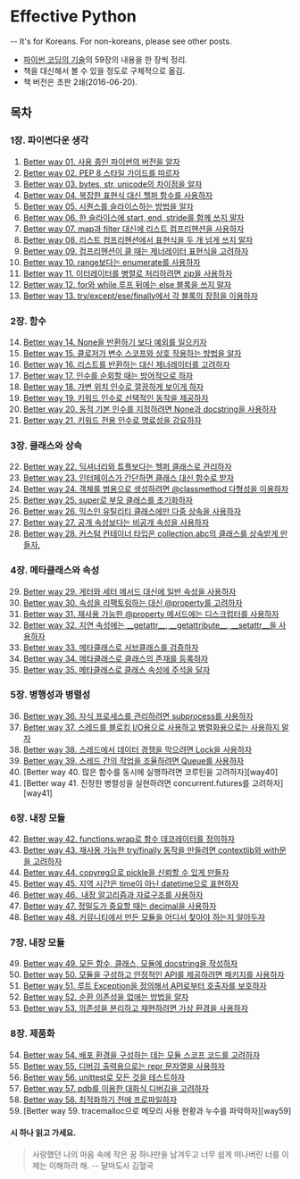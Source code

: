 # __Effective Python__

-- It's for Koreans. For non-koreans, please see other posts.

* [파이썬 코딩의 기술](http://book.naver.com/bookdb/book_detail.nhn?bid=10382589)의 59장의 내용을 한 장씩 정리.
* 책을 대신해서 볼 수 있을 정도로 구체적으로 옮김.
* 책 버전은 초판 2쇄(2016-06-20).

## 목차


### 1장. 파이썬다운 생각

1. [Better way 01. 사용 중인 파이썬의 버전을 알자][way1]
2. [Better way 02. PEP 8 스타일 가이드를 따르자][way2]
3. [Better way 03. bytes, str, unicode의 차이점을 알자][way3]
4. [Better way 04. 복잡한 표현식 대신 헬퍼 함수를 사용하자][way4]
5. [Better way 05. 시퀀스를 슬라이스하는 방법을 알자][way5]
6. [Better way 06. 한 슬라이스에 start, end, stride를 함께 쓰지 말자][way6]
7. [Better way 07. map과 filter 대신에 리스트 컴프리헨션을 사용하자][way7]
8. [Better way 08. 리스트 컴프리헨션에서 표현식을 두 개 넘게 쓰지 말자][way8]
9. [Better way 09. 컴프리헨션이 클 때는 제너레이터 표현식을 고려하자][way9]
10. [Better way 10. range보다는 enumerate를 사용하자][way10]
11. [Better way 11. 이터레이터를 병렬로 처리하려면 zip을 사용하자][way11]
12. [Better way 12. for와 while 루프 뒤에는 else 블록을 쓰지 말자][way12]
13. [Better way 13. try/except/ese/finally에서 각 블록의 장점을 이용하자][way13]


### 2장. 함수

14. [Better way 14. None을 반환하기 보다 예외를 일으키자][way14]
15. [Better way 15. 클로저가 변수 스코프와 상호 작용하는 방법을 알자][way15]
16. [Better way 16. 리스트를 반환하는 대신 제너레이터를 고려하자][way16]
17. [Better way 17. 인수를 순회할 때는 방어적으로 하자][way17]
18. [Better way 18. 가변 위치 인수로 깔끔하게 보이게 하자][way18]
19. [Better way 19. 키워드 인수로 선택적인 동작을 제공하자][way19]
20. [Better way 20. 동적 기본 인수를 지정하려면 None과 docstring을 사용하자][way20]
21. [Better way 21. 키워드 전용 인수로 명료성을 강요하자][way21]


### 3장. 클래스와 상속

22. [Better way 22. 딕셔너리와 튜플보다는 헬퍼 클래스로 관리하자][way22]
23. [Better way 23. 인터페이스가 간단하면 클래스 대신 함수로 받자][way23]
24. [Better way 24. 객체를 범용으로 생성하려면 @classmethod 다형성을 이용하자][way24]
25. [Better way 25. super로 부모 클래스를 초기화하자][way25]
26. [Better way 26. 믹스인 유틸리티 클래스에만 다중 상속을 사용하자][way26]
27. [Better way 27. 공개 속성보다는 비공개 속성을 사용하자][way27]
28. [Better way 28. 커스텀 컨테이너 타입은 collection.abc의 클래스를 상속받게 만들자.][way28]


### 4장. 메타클래스와 속성

29. [Better way 29.  게터와 세터 메서드 대신에 일반 속성을 사용하자][way29]
30. [Better way 30.  속성을 리팩토링하는 대신 @property를 고려하자][way30]
31. [Better way 31.  재사용 가능한 @property 메서드에는 디스크럽터를 사용하자][way31]
32. [Better way 32.  지연 속성에는 \_\_getattr\_\_, \_\_getattribute\_\_, \_\_setattr\_\_을 사용하자][way32]
33. [Better way 33.  메타클래스로 서브클래스를 검증하자][way33]
34. [Better way 34.  메타클래스로 클래스의 존재를 등록하자][way34]
35. [Better way 35.  메타클래스로 클래스 속성에 주석을 달자][way35]


### 5장. 병행성과 병렬성

36. [Better way 36.  자식 프로세스를 관리하려면 subprocess를 사용하자][way36]
37. [Better way 37.  스레드를 블로킹 I/O용으로 사용하고 병렬화용으로는 사용하지 말자][way37]
38. [Better way 38.  스레드에서 데이터 경쟁을 막으려면 Lock을 사용하자][way38]
39. [Better way 39.  스레드 간의 작업을 조율하려면 Queue를 사용하자][way39]
40. [Better way 40.  많은 함수를 동시에 실행하려면 코루틴을 고려하자][way40]
41. [Better way 41.  진정한 병렬성을 실현하려면 concurrent.futures를 고려하자][way41]


### 6장. 내장 모듈

42. [Better way 42.  functions.wrap로 함수 데코레이터를 정의하자][way42]
43. [Better way 43.  재사용 가능한 try/finally 동작을 만들려면 contextlib와 with문을 고려하자][way43]
44. [Better way 44.  copyreg으로 pickle을 신뢰할 수 있게 만들자][way44]
45. [Better way 45.  지역 시간은 time이 아닌 datetime으로 표현하자][way45]
46. [Better way 46.  내장 알고리즘과 자료구조를 사용하자][way46]
47. [Better way 47.  정밀도가 중요할 때는 decimal을 사용하자][way47]
48. [Better way 48.  커뮤니티에서 만든 모듈을 어디서 찾아야 하는지 알아두자][way48]


### 7장. 내장 모듈

49. [Better way 49.  모든 함수, 클래스, 모듈에 docstring을 작성하자][way49]
50. [Better way 50.  모듈을 구성하고 안정적인 API를 제공하려면 패키지를 사용하자][way50]
51. [Better way 51.  루트 Exception을 정의해서 API로부터 호출자를 보호하자][way51]
52. [Better way 52.  순환 의존성을 없애는 방법을 알자][way52]
53. [Better way 53.  의존성을 분리하고 재현하려면 가상 환경을 사용하자][way53]


### 8장. 제품화
54. [Better way 54.  배포 환경을 구성하는 데는 모듈 스코프 코드를 고려하자][way54]
55. [Better way 55.  디버깅 출력용으로는 repr 문자열을 사용하자][way55]
56. [Better way 56.  unittest로 모든 것을 테스트하자][way56]
57. [Better way 57.  pdb를 이용한 대화식 디버깅을 고려하자][way57]
58. [Better way 58.  최적화하기 전에 프로파일하자][way58]
59. [Better way 59.  tracemalloc으로 메모리 사용 현황과 누수를 파악하자][way59]



#### 시 하나 읽고 가세요.
> 사랑했던 나의 마음 속에 작은 꿈 하나만을 남겨두고 너무 쉽게 떠나버린 너를 이제는 이해하려 해.
>   -- 달마도사 김혈국





[way1]:https://github.com/shoark7/Effective-Python/blob/master/files/BetterWay01_KnowThyself.md
[way2]:https://github.com/shoark7/Effective-Python/blob/master/files/BetterWay02_PythonStyleGuide.md
[way3]:https://github.com/shoark7/Effective-Python/blob/master/files/BetterWay03_Bytes_Str_Unicode.md
[way4]:https://github.com/shoark7/Effective-Python/blob/master/files/BetterWay04_UseHelpFunction.md
[way5]:https://github.com/shoark7/Effective-Python/blob/master/files/BetterWay05_HowToSequenceSlice.md
[way6]:https://github.com/shoark7/Effective-Python/blob/master/files/BetterWay06_Dontusestridetoomuch.md
[way7]:https://github.com/shoark7/Effective-Python/blob/master/files/BetterWay07_useListComp.md
[way8]:https://github.com/shoark7/Effective-Python/blob/master/files/BetterWay08_ListComprehension.md
[way9]:https://github.com/shoark7/Effective-Python/blob/master/files/BetterWay09_UseGeneratorExpression.md
[way10]:https://github.com/shoark7/Effective-Python/blob/master/files/BetterWay10_useEnumerate.md
[way11]:https://github.com/shoark7/Effective-Python/blob/master/files/BetterWay11_UseZip.md
[way12]:https://github.com/shoark7/Effective-Python/blob/master/files/BetterWay12_dontuse_else.md
[way13]:https://github.com/shoark7/Effective-Python/blob/master/files/BetterWay13_use_tryetc.md
[way14]:https://github.com/shoark7/Effective-Python/blob/master/files/BetterWay14_useexception.md
[way15]:https://github.com/shoark7/Effective-Python/blob/master/files/BetterWay15_useClosure.md
[way16]:https://github.com/shoark7/Effective-Python/blob/master/files/BetterWay16_generator.md
[way17]:https://github.com/shoark7/Effective-Python/blob/master/files/BetterWay17_IterateDefensively.md
[way18]:https://github.com/shoark7/Effective-Python/blob/master/files/BetterWay18_PositionalArg.md
[way19]:https://github.com/shoark7/Effective-Python/blob/master/files/BetterWay19_KeywordArg.md
[way20]:https://github.com/shoark7/Effective-Python/blob/master/files/BetterWay20_DynamicDefaultArgument.md
[way21]:https://github.com/shoark7/Effective-Python/blob/master/files/BetterWay21_ForceKeywordArgument.md
[way22]:https://github.com/shoark7/Effective-Python/blob/master/files/BetterWay22_UseHelperClass.md
[way23]:https://github.com/shoark7/Effective-Python/blob/master/files/BetterWay23_UseFuncForInterface.md
[way24]:https://github.com/shoark7/Effective-Python/blob/master/files/BetterWay24_classmethod.md
[way25]:https://github.com/shoark7/Effective-Python/blob/master/files/BetterWay25_InitializeSuperClassWithSuper.md
[way26]:https://github.com/shoark7/Effective-Python/blob/master/files/BetterWay26_UseMixinClass.md
[way27]:https://github.com/shoark7/Effective-Python/blob/master/files/BetterWay27_UsePrivateAttribute.md
[way28]:https://github.com/shoark7/Effective-Python/blob/master/files/BetterWay28_CustomContainer_collections.abc.md
[way29]:https://github.com/shoark7/Effective-Python/blob/master/files/BetterWay29_dontusegetter.md
[way30]:https://github.com/shoark7/Effective-Python/blob/master/files/BetterWay30_Use@property_for_refactoring.md
[way31]:https://github.com/shoark7/Effective-Python/blob/master/files/BetterWay31_UseDescriptorForReusablePropertyMethod.md
[way32]:https://github.com/shoark7/Effective-Python/blob/master/files/BetterWay32_Use__getattr__and_etc_for_lazy_attributes.md
[way33]:https://github.com/shoark7/Effective-Python/blob/master/files/BetterWay33_ValidateSubclassWithMetaclass.md
[way34]:https://github.com/shoark7/Effective-Python/blob/master/files/BetterWay34_RegisterClassWithMetaclass.md
[way35]:https://github.com/shoark7/Effective-Python/blob/master/files/BetterWay35_UseDocstringWithMetaclass.md
[way36]:https://github.com/shoark7/Effective-Python/blob/master/files/BetterWay36_Usesubprocess.md
[way37]:https://github.com/shoark7/Effective-Python/blob/master/files/BetterWay37_UseThreadForIO.md
[way38]:https://github.com/shoark7/Effective-Python/blob/master/files/BetterWay38_UseLockForRaceConditionInThread.md
[way39]:https://github.com/shoark7/Effective-Python/blob/master/files/BetterWay39_UseQueueToTuneUpTasksInThreads.md


[way42]:https://github.com/shoark7/Effective-Python/blob/master/files/BetterWay42_Use_functoolswraps.md
[way43]:https://github.com/shoark7/Effective-Python/blob/master/files/BetterWay43_UseContextlib.md
[way44]:https://github.com/shoark7/Effective-Python/blob/master/files/BetterWay44_UsePickleWithCopyreg.md
[way45]:https://github.com/shoark7/Effective-Python/blob/master/files/BetterWay45_UseDatetimeForLocalTime.md
[way46]:https://github.com/shoark7/Effective-Python/blob/master/files/BetterWay46_UseBuiltinAlgorithmsAndDataStructures.md
[way47]:https://github.com/shoark7/Effective-Python/blob/master/files/BetterWay47_UseDecimalForPrecision.md
[way48]:https://github.com/shoark7/Effective-Python/blob/master/files/BetterWay48_PypiModules.md


[way49]:https://github.com/shoark7/Effective-Python/blob/master/files/BetterWay49_WriteDocstring.md
[way50]:https://github.com/shoark7/Effective-Python/blob/master/files/BetterWay50_UsePackage.md
[way51]:https://github.com/shoark7/Effective-Python/blob/master/files/BetterWay51_DefineRootException.md
[way52]:https://github.com/shoark7/Effective-Python/blob/master/files/BetterWay52_HowToGetRidOfCircularDependency.md
[way53]:https://github.com/shoark7/Effective-Python/blob/master/files/BetterWay53_UseVirtualEnvironment.md


[way54]:https://github.com/shoark7/Effective-Python/blob/master/files/BetterWay54_ConsiderModuleScopeForDeployment.md
[way55]:https://github.com/shoark7/Effective-Python/blob/master/files/BetterWay55_UseReprForDebug.md
[way56]:https://github.com/shoark7/Effective-Python/blob/master/files/BetterWay56_UseUnittest.md
[way57]:https://github.com/shoark7/Effective-Python/blob/master/files/BetterWay57_Use_pdb.md
[way58]:https://github.com/shoark7/Effective-Python/blob/master/files/BetterWay58_ProfileBeforeOptimization.md
